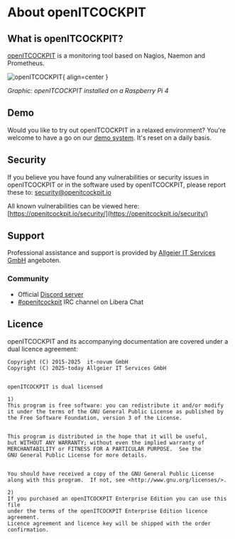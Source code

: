 # About openITCOCKPIT

## What is openITCOCKPIT? 

[openITCOCKPIT](https://openitcockpit.io/) is a monitoring tool based on Nagios, Naemon and Prometheus. 


![openITCOCKPIT](images/raspberrypi.jpg){ align=center }

*Graphic: openITCOCKPIT installed on a Raspberry Pi 4*

## Demo
Would you like to try out openITCOCKPIT in a relaxed environment? You're welcome to have a go on our [demo system](https://demo.openitcockpit.io/). It's reset on a daily basis.

## Security

If you believe you have found any vulnerabilities or security issues in openITCOCKPIT or in the software used by openITCOCKPIT, please report these to: [security@openitcockpit.io](mailto:security@openitcockpit.io)

All known vulnerabilities can be viewed here: [https://openitcockpit.io/security/](https://openitcockpit.io/security/)

## Support
Professional assistance and support is provided by [Allgeier IT Services GmbH](https://www.allgeier-its.com/unternehmen/#kontakt) angeboten.

### Community

* Official [Discord server](https://discord.gg/G8KhxKuQ9G)
* [#openitcockpit](https://web.libera.chat/#openitcockpit) IRC channel on Libera Chat


## Licence

openITCOCKPIT and its accompanying documentation are covered under a dual licence agreement:

```
Copyright (C) 2015-2025  it-novum GmbH
Copyright (C) 2025-today Allgeier IT Services GmbH


openITCOCKPIT is dual licensed

1)
This program is free software: you can redistribute it and/or modify
it under the terms of the GNU General Public License as published by
the Free Software Foundation, version 3 of the License.


This program is distributed in the hope that it will be useful,
but WITHOUT ANY WARRANTY; without even the implied warranty of
MERCHANTABILITY or FITNESS FOR A PARTICULAR PURPOSE.  See the
GNU General Public License for more details.


You should have received a copy of the GNU General Public License
along with this program.  If not, see <http://www.gnu.org/licenses/>.

2)
If you purchased an openITCOCKPIT Enterprise Edition you can use this file
under the terms of the openITCOCKPIT Enterprise Edition licence agreement.
Licence agreement and licence key will be shipped with the order
confirmation.
```
